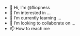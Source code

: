 - 👋 Hi, I’m @fliopness
- 👀 I’m interested in ...
- 🌱 I’m currently learning ...
- 💞️ I’m looking to collaborate on ...
- 📫 How to reach me
